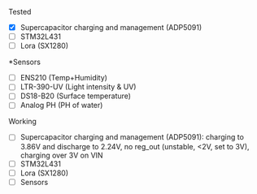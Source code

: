 Tested
- [x] Supercapacitor charging and management (ADP5091)
- [ ] STM32L431 
- [ ] Lora (SX1280)
      
*Sensors
- [ ] ENS210 (Temp+Humidity)
- [ ] LTR-390-UV (Light intensity & UV)
- [ ] DS18-B20 (Surface temperature)
- [ ] Analog PH (PH of water)
      
Working
- [ ] Supercapacitor charging and management (ADP5091):
      charging to 3.86V and discharge to 2.24V, no reg_out (unstable, <2V, set to 3V), charging over 3V on VIN
- [ ] STM32L431 
- [ ] Lora (SX1280)
- [ ] Sensors

